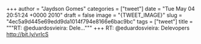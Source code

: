 
+++
author = "Jaydson Gomes"
categories = ["tweet"]
date = "Tue May 04 20:51:24 +0000 2010"
draft = false
image = "{TWEET_IMAGE}"
slug = "4ec5a9d445e69edd9da1014f794e8166e6bac9bc"
tags = ["tweet"]
title = """RT: @eduardosvieira: Dele..."""
+++
RT: @eduardosvieira: Delevopers http://bit.ly/vrIcS
